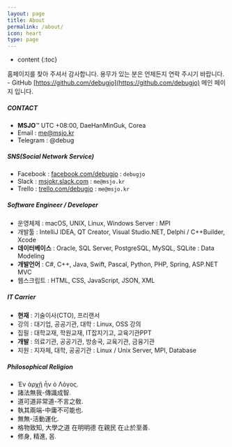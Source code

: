 ```yaml
---
layout: page
title: About
permalink: /about/
icon: heart
type: page
---
```


* content
{:toc}

홈페이지를 찾아 주셔서 감사합니다. 용무가 있는 분은 언제든지 연락 주시기 바랍니다.<br>
\- GitHub [https://github.com/debugjo](https://github.com/debugjo) 메인 페이지 입니다.

##### CONTACT
* **MSJO**™ UTC +08:00, DaeHanMinGuk, Corea
* Email : me@msjo.kr
* Telegram : @debug

##### SNS(Social Network Service)
* Facebook : [facebook.com/debugjo](https://www.facebook.com/debugjo) : `debugjo`
* Slack : [msjokr.slack.com](https://msjokr.slack.com/) : `me@msjo.kr`
* Trello : [trello.com/debugjo](https://trello.com/debugjo) : `me@msjo.kr`

##### Software Engineer / Developer
* 운영체제 : macOS, UNIX, Linux, Windows Server : MPI
* 개발툴 : IntelliJ IDEA, QT Creator, Visual Studio.NET, Delphi / C++Builder, Xcode
* **데이터베이스** : Oracle, SQL Server, PostgreSQL, MySQL, SQLite : Data Modeling
* **개발언어** : C#, C++, Java, Swift, Pascal, Python, PHP, Spring, ASP.NET MVC
* 웹스크립트 : HTML, CSS, JavaScript, JSON, XML

##### IT Carrier
* **현재** : 기술이사(CTO), 프리랜서
* 강의 : 대기업, 공공기관, 대학 : Linux, OSS 강의
* 집필 : 대학교재, 학원교재, IT잡지기고, 교육기관PPT
* **개발** : 의료기관, 공공기관, 방송국, 교육기관, 금융기관
* 지원 : 지자체, 대학, 공공기관 : Linux / Unix Server, MPI, Database

##### Philosophical Religion
* Ἐν ἀρχῇ ἦν ὁ Λόγος.
* 諸法無我-傳識成智.
* 道可道非常道-不言之敎.
* 執其兩端-中庸不可能也.
* 無無-活動運化.
* 格物致知, 大學之道 在明明德 在親民 在止於至善.
* 修身, 精進, 몸.
